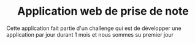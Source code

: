 <h1 align=center>Application web de prise de note </h1>

<p>Cette application fait partie d'un challenge qui est de développer une application par jour durant 1 mois et nous sommes su premier jour</p> 
